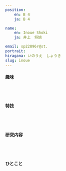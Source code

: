```yaml
---
position:
    en: B 4
    ja: B 4

name:
    en: Inoue Shoki
    ja: 井上　将旭

email: sp22896r@st.
portrait: 
hiragana: いのうえ　しょうき
slug: inoue
---
```


#### 趣味

<br><br>

#### 特技

<br><br>

#### 研究内容

<br><br>

#### ひとこと

<br><br>

